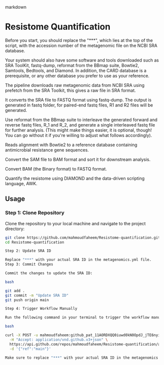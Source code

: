 markdown

# Resistome Quantification

Before you start, you should replace the "***", which lies at the top of the script, with the accession number of the metagenomic file on the NCBI SRA database.

Your system should also have some software and tools downloaded such as SRA ToolKit, fastq-dump, reformat from the BBmap suite, Bowtie2, Samtools, Bedtools, and Diamond. In addition, the CARD database is a prerequisite, or any other database you prefer to use as your reference.

The pipeline downloads raw metagenomic data from NCBI SRA using prefetch from the SRA Toolkit, this gives a raw file in SRA format.

It converts the SRA file to FASTQ format using fastq-dump. The output is generated in fastq folder, for paired-end fastq files, R1 and R2 files will be generated.

Use reformat from the BBmap suite to interleave the generated forward and reverse fastq files, R_1 and R_2, and generate a single interleaved fastq file for further analysis. (This might make things easier, it is optional, though! You can go without it if you're willing to adjust what follows accordingly).

Reads alignment with Bowtie2 to a reference database containing antimicrobial resistance gene sequences.

Convert the SAM file to BAM format and sort it for downstream analysis.

Convert BAM (the Binary format) to FASTQ format.

Quantify the resistome using DIAMOND and the data-driven scripting language, AWK.

## Usage

### Step 1: Clone Repository

Clone the repository to your local machine and navigate to the project directory:

```bash
git clone https://github.com/mahmoudfaheem/Resistome-quantification.git
cd Resistome-quantification

Step 2: Update SRA ID

Replace "***" with your actual SRA ID in the metagenomics.yml file.
Step 3: Commit Changes

Commit the changes to update the SRA ID:

bash

git add .
git commit -m "Update SRA ID"
git push origin main

Step 4: Trigger Workflow Manually

Run the following command in your terminal to trigger the workflow manually:

bash

curl -X POST -u mahmoudfaheem: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 \
  -H "Accept: application/vnd.github.v3+json" \
  https://api.github.com/repos/mahmoudfaheem/Resistome-quantification/actions/workflows/metagenomics.yml/dispatches \
  -d '{"ref":"main"}'

Make sure to replace "***" with your actual SRA ID in the metagenomics.yml file.
